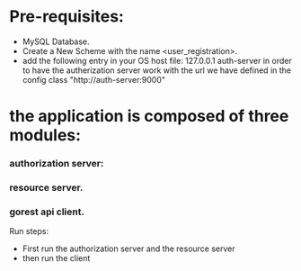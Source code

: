 # Pre-requisites:
- MySQL Database.
- Create a New Scheme with the name <user_registration>.
- add the following entry in your OS host file:
127.0.0.1       auth-server
in order to have the autherization server work with
the url we have defined in the config class "http://auth-server:9000"

# the application is composed of three modules:
### authorization server: 
### resource server.
### gorest api client.

Run steps:
- First run the authorization server and the resource server
 - then run the client
